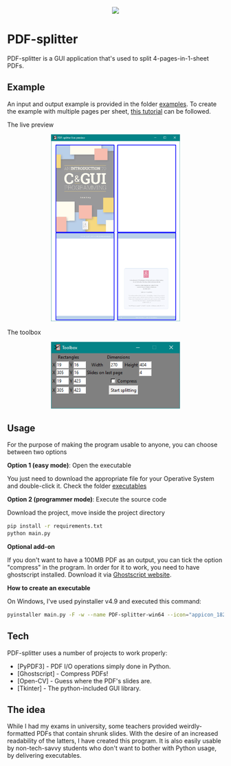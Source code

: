 <p align="center"><img src="/appicon_182x182.ico" width="150" /></p>

# PDF-splitter
PDF-splitter is a GUI application that's used to split 4-pages-in-1-sheet PDFs.
## Example
An input and output example is provided in the folder [examples](https://github.com/ManOnSaturn/PDF-splitter/tree/main/examples).
To create the example with multiple pages per sheet,
[this tutorial](https://helpx.adobe.com/acrobat/kb/print-multiple-pages-per-sheet.html) can be followed.

The live preview
<p align="center"><img src="/images/live_preview.png" width="300" /></p>

The toolbox
<p align="center"><img src="/images/toolbox.png" width="300" /></p>

## Usage
For the purpose of making the program usable to anyone, you can choose between two options

**Option 1 (easy mode)**: Open the executable

You just need to download the appropriate file for your Operative System and double-click it.
Check the folder [executables](https://github.com/ManOnSaturn/PDF-splitter/tree/main/executables)

**Option 2 (programmer  mode)**: Execute the source code

Download the project, move inside the project directory
```sh
pip install -r requirements.txt
python main.py
```
**Optional add-on**

If you don't want to have a 100MB PDF as an output, you can tick the option "compress" in the program.
In order for it to work, you need to have ghostscript installed.
Download it via [Ghostscript website](https://bit.ly/3Hv7rrO).

**How to create an executable**

On Windows, I've used pyinstaller v4.9 and executed this command:
```sh
pyinstaller main.py -F -w --name PDF-splitter-win64 --icon="appicon_182x182.ico" --add-data "appicon_182x182.ico;."
```
## Tech
PDF-splitter uses a number of projects to work properly:
- [PyPDF3] - PDF I/O operations simply done in Python.
- [Ghostscript] - Compress PDFs!
- [Open-CV] - Guess where the PDF's slides are.
- [Tkinter] - The python-included GUI library.


## The idea
While I had my exams in university, some teachers provided weirdly-formatted PDFs that contain shrunk slides. With the desire of an increased readability of the latters, I have created this program. It is also easily usable by non-tech-savvy students who don't want to bother with Python usage, by delivering executables.